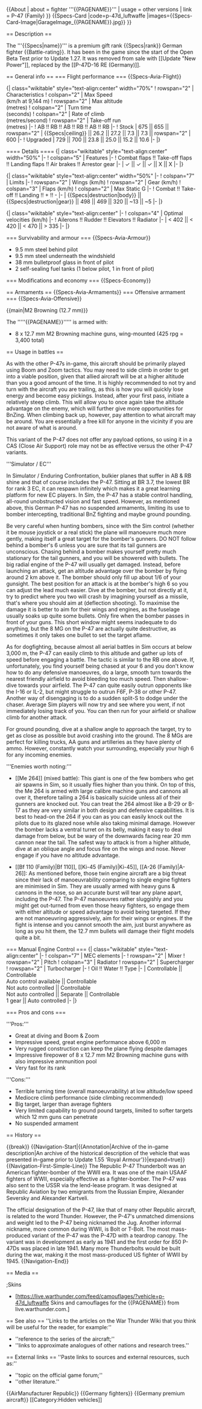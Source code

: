 {{About
| about = fighter '''{{PAGENAME}}'''
| usage = other versions
| link = P-47 (Family)
}}
{{Specs-Card
|code=p-47d_luftwaffe
|images={{Specs-Card-Image|GarageImage_{{PAGENAME}}.jpg}}
}}

== Description ==

<!-- ''In the description, the first part should be about the history of and the creation and combat usage of the aircraft, as well as its key features. In the second part, tell the reader about the aircraft in the game. Insert a screenshot of the vehicle, so that if the novice player does not remember the vehicle by name, he will immediately understand what kind of vehicle the article is talking about.'' -->

The '''{{Specs|name}}''' is a premium gift rank {{Specs|rank}} German fighter {{Battle-rating}}. It has been in the game since the start of the Open Beta Test prior to Update 1.27. It was removed from sale with [[Update "New Power"]], replaced by the [[P-47D-16 RE (Germany)]].

== General info ==
=== Flight performance ===
{{Specs-Avia-Flight}}

<!-- ''Describe how the aircraft behaves in the air. Speed, manoeuvrability, acceleration and allowable loads - these are the most important characteristics of the vehicle.'' -->

{| class="wikitable" style="text-align:center" width="70%"
! rowspan="2" | Characteristics
! colspan="2" | Max Speed<br>(km/h at 9,144 m)
! rowspan="2" | Max altitude<br>(metres)
! colspan="2" | Turn time<br>(seconds)
! colspan="2" | Rate of climb<br>(metres/second)
! rowspan="2" | Take-off run<br>(metres)
|-
! AB !! RB !! AB !! RB !! AB !! RB
|-
! Stock
| 675 || 655 || rowspan="2" | {{Specs|ceiling}} || 26.2 || 27.2 || 7.3 || 7.3 || rowspan="2" | 600
|-
! Upgraded
| 729 || 700 || 23.8 || 25.0 || 15.2 || 10.6
|-
|}

==== Details ====
{| class="wikitable" style="text-align:center" width="50%"
|-
! colspan="5" | Features
|-
! Combat flaps !! Take-off flaps !! Landing flaps !! Air brakes !! Arrestor gear
|-
| ✓ || ✓ || ✓ || X || X <!-- ✓ -->
|-
|}

{| class="wikitable" style="text-align:center" width="50%"
|-
! colspan="7" | Limits
|-
! rowspan="2" | Wings (km/h)
! rowspan="2" | Gear (km/h)
! colspan="3" | Flaps (km/h)
! colspan="2" | Max Static G
|-
! Combat !! Take-off !! Landing !! + !! -
|-
| {{Specs|destruction|body}} || {{Specs|destruction|gear}} || 498 || 469 || 320 || ~13 || ~5
|-
|}

{| class="wikitable" style="text-align:center"
|-
! colspan="4" | Optimal velocities (km/h)
|-
! Ailerons !! Rudder !! Elevators !! Radiator
|-
| < 402 || < 420 || < 470 || > 335
|-
|}

=== Survivability and armour ===
{{Specs-Avia-Armour}}

<!-- ''Examine the survivability of the aircraft. Note how vulnerable the structure is and how secure the pilot is, whether the fuel tanks are armoured, etc. Describe the armour, if there is any, and also mention the vulnerability of other critical aircraft systems.'' -->

- 9.5 mm steel behind pilot
- 9.5 mm steel underneath the windshield
- 38 mm bulletproof glass in front of pilot
- 2 self-sealing fuel tanks (1 below pilot, 1 in front of pilot)

=== Modifications and economy ===
{{Specs-Economy}}

== Armaments ==
{{Specs-Avia-Armaments}}
=== Offensive armament ===
{{Specs-Avia-Offensive}}

<!-- ''Describe the offensive armament of the aircraft, if any. Describe how effective the cannons and machine guns are in a battle, and also what belts or drums are better to use. If there is no offensive weaponry, delete this subsection.'' -->

{{main|M2 Browning (12.7 mm)}}

The '''''{{PAGENAME}}''''' is armed with:

- 8 x 12.7 mm M2 Browning machine guns, wing-mounted (425 rpg = 3,400 total)

== Usage in battles ==

<!-- ''Describe the tactics of playing in the aircraft, the features of using aircraft in a team and advice on tactics. Refrain from creating a "guide" - do not impose a single point of view, but instead, give the reader food for thought. Examine the most dangerous enemies and give recommendations on fighting them. If necessary, note the specifics of the game in different modes (AB, RB, SB).'' -->

As with the other P-47s in-game, this aircraft should be primarily played using Boom and Zoom tactics. You may need to side climb in order to get into a viable position, given that allied aircraft will be at a higher altitude than you a good amount of the time. It is highly recommended to not try and turn with the aircraft you are trailing, as this is how you will quickly lose energy and become easy pickings. Instead, after your first pass, initiate a relatively steep climb. This will allow you to once again take the altitude advantage on the enemy, which will further give more opportunities for BnZing. When climbing back up, however, pay attention to what aircraft may be around. You are essentially a free kill for anyone in the vicinity if you are not aware of what is around.

This variant of the P-47 does not offer any payload options, so using it in a CAS (Close Air Support) role may not be as effective versus the other P-47 variants.

'''Simulator / EC'''

In Simulator / Enduring Confrontation, bulkier planes that suffer in AB & RB shine and that of course includes the P-47. Sitting at BR 3.7, the lowest BR for rank 3 EC, it can respawn infinitely which makes it a great learning platform for new EC players. In Sim, the P-47 has a stable control handling, all-round unobstructed vision and fast speed. However, as mentioned above, this German P-47 has no suspended armaments, limiting its use to bomber intercepting, traditional BnZ fighting and maybe ground pounding.

Be very careful when hunting bombers, since with the Sim control (whether it be mouse joystick or a real stick) the plane will manoeuvre much more gently, making itself a great target for the bomber's gunners. DO NOT follow behind a bomber's 6 unless you are sure that its tail gunners are unconscious. Chasing behind a bomber makes yourself pretty much stationary for the tail gunners, and you will be showered with bullets. The big radial engine of the P-47 will usually get damaged. Instead, before launching an attack, get an altitude advantage over the bomber by flying around 2 km above it. The bomber should only fill up about 1/6 of your gunsight. The best position for an attack is at the bomber's high 6 so you can adjust the lead much easier. Dive at the bomber, but not directly at it, try to predict where you two will crash by imagining yourself as a missile, that's where you should aim at (deflection shooting). To maximise the damage it is better to aim for their wings and engines, as the fuselage usually soaks up quite some bullets. Only fire when the bomber passes in front of your guns. This short window might seems inadequate to do anything, but the 8 MG on the P-47 are actually quite destructive, as sometimes it only takes one bullet to set the target aflame.

As for dogfighting, because almost all aerial battles in Sim occurs at below 3,000 m, the P-47 can easily climb to this altitude and gather up lots of speed before engaging a battle. The tactic is similar to the RB one above. If, unfortunately, you find yourself being chased at your 6 and you don't know how to do any defensive manoeuvres, do a large, smooth turn towards the nearest friendly airfield to avoid bleeding too much speed. Then shallow-dive towards your airfield. The P-47 can quite easily outrun opponents like the I-16 or IL-2, but might struggle to outrun F6F, P-38 or other P-47. Another way of disengaging is to do a sudden split-S to dodge under the chaser. Average Sim players will now try and see where you went, if not immediately losing track of you. You can then run for your airfield or shallow climb for another attack.

For ground pounding, dive at a shallow angle to approach the target, try to get as close as possible but avoid crashing into the ground. The 8 MGs are perfect for killing trucks, AA guns and artilleries as they have plenty of ammo. However, constantly watch your surrounding, especially your high 6 for any incoming enemies.

'''Enemies worth noting:'''

- [[Me 264]] (mixed battle): This giant is one of the few bombers who get air spawns in Sim, so it usually flies higher than you think. On top of this, the Me 264 is armed with large calibre machine guns and cannons all over it, therefore tailing a 264 is basically suicide unless all of their gunners are knocked out. You can treat the 264 almost like a B-29 or B-17 as they are very similar in both design and defensive capabilities. It is best to head-on the 264 if you can as you can easily knock out the pilots due to its glazed nose while also taking minimal damage. However the bomber lacks a ventral turret on its belly, making it easy to deal damage from below, but be wary of the downwards facing rear 20 mm cannon near the tail. The safest way to attack is from a higher altitude, dive at an oblique angle and focus fire on the wings and nose. Never engage if you have no altitude advantage.

- [[Bf 110 (Family)|Bf 110]], [[Ki-45 (Family)|Ki-45]], [[A-26 (Family)|A-26]]: As mentioned before, those twin engine aircraft are a big threat since their lack of manoeuvrability comparing to single engine fighters are minimised in Sim. They are usually armed with heavy guns & cannons in the nose, so an accurate burst will tear any plane apart, including the P-47. The P-47 manoeuvres rather sluggishly and you might get out-turned from even those heavy fighters, so engage them with either altitude or speed advantage to avoid being targeted. If they are not manoeuvring aggressively, aim for their wings or engines. If the fight is intense and you cannot smooth the aim, just burst anywhere as long as you hit them, the 12.7 mm bullets will damage their flight models quite a bit.

=== Manual Engine Control ===
{| class="wikitable" style="text-align:center"
|-
! colspan="7" | MEC elements
|-
! rowspan="2" | Mixer
! rowspan="2" | Pitch
! colspan="3" | Radiator
! rowspan="2" | Supercharger
! rowspan="2" | Turbocharger
|-
! Oil !! Water !! Type
|-
| Controllable || Controllable<br>Auto control available || Controllable<br>Not auto controlled || Controllable<br>Not auto controlled || Separate || Controllable<br>1 gear || Auto controlled
|-
|}

=== Pros and cons ===

<!-- ''Summarise and briefly evaluate the vehicle in terms of its characteristics and combat effectiveness. Mark its pros and cons in the bulleted list. Try not to use more than 6 points for each of the characteristics. Avoid using categorical definitions such as "bad", "good" and the like - use substitutions with softer forms such as "inadequate" and "effective".'' -->

'''Pros:'''

- Great at diving and Boom & Zoom
- Impressive speed, great engine performance above 6,000 m
- Very rugged construction can keep the plane flying despite damages
- Impressive firepower of 8 x 12.7 mm M2 Browning machine guns with also impressive ammunition pool
- Very fast for its rank

'''Cons:'''

- Terrible turning time (overall manoeuvrability) at low altitude/low speed
- Mediocre climb performance (side climbing recommended)
- Big target, larger than average fighters
- Very limited capability to ground pound targets, limited to softer targets which 12 mm guns can penetrate
- No suspended armament

== History ==

<!-- ''Describe the history of the creation and combat usage of the aircraft in more detail than in the introduction. If the historical reference turns out to be too long, take it to a separate article, taking a link to the article about the vehicle and adding a block "/History" (example: <nowiki>https://wiki.warthunder.com/(Vehicle-name)/History</nowiki>) and add a link to it here using the <code>main</code> template. Be sure to reference text and sources by using <code><nowiki><ref></ref></nowiki></code>, as well as adding them at the end of the article with <code><nowiki><references /></nowiki></code>. This section may also include the vehicle's dev blog entry (if applicable) and the in-game encyclopedia description (under <code><nowiki>=== In-game description ===</nowiki></code>, also if applicable).'' -->

{{break}}
{{Navigation-Start|{{Annotation|Archive of the in-game description|An archive of the historical description of the vehicle that was presented in-game prior to Update 1.55 'Royal Armour'}}|expand=true}}
{{Navigation-First-Simple-Line}}
The Republic P-47 Thunderbolt was an American fighter-bomber of the WWII era. It was one of the main USAAF fighters of WWII, especially effective as a fighter-bomber. The P-47 was also sent to the USSR via the lend-lease program. It was designed at Republic Aviation by two emigrants from the Russian Empire, Alexander Seversky and Alexander Kartveli.

The official designation of the P-47, like that of many other Republic aircraft, is related to the word Thunder. However, the P-47's unmatched dimensions and weight led to the P-47 being nicknamed the Jug. Another informal nickname, more common during WWII, is Bolt or T-Bolt. The most mass-produced variant of the P-47 was the P-47D with a teardrop canopy. The variant was in development as early as 1941 and the first order for 850 P-47Ds was placed in late 1941. Many more Thunderbolts would be built during the war, making it the most mass-produced US fighter of WWII by 1945.
{{Navigation-End}}

== Media ==

<!-- ''Excellent additions to the article would be video guides, screenshots from the game, and photos.'' -->

;Skins

- [https://live.warthunder.com/feed/camouflages/?vehicle=p-47d_luftwaffe Skins and camouflages for the {{PAGENAME}} from live.warthunder.com.]

== See also ==
''Links to the articles on the War Thunder Wiki that you think will be useful for the reader, for example:''

- ''reference to the series of the aircraft;''
- ''links to approximate analogues of other nations and research trees.''

== External links ==
''Paste links to sources and external resources, such as:''

- ''topic on the official game forum;''
- ''other literature.''

{{AirManufacturer Republic}}
{{Germany fighters}}
{{Germany premium aircraft}}
[[Category:Hidden vehicles]]
